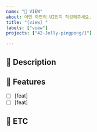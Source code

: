 ```yaml
---
name: "🎨 VIEW"
about: 어떤 화면의 UI인지 작성해주세요.
title: "[view] "
labels: ["view"]
projects: ["42-Jolly-pingpong/1"]

---
```


## 📢 Description
<!--
해당 view(문제를 해결할 수 있는 구체적인 화면)을 잘 설명해주세요
이 UI가 필요한 이유를 개발자에게 잘 알려주세요
-->


## 🧩 Features
<!--
화면에서 어떤 기능이 있는지 적어주세요
플랫폼별로 화면이 다르겠지만 기능은 같이 쓰는게 많을거라고 예상해요. 가끔은 플랫폼에만 존재하는 기능도 있을거에요
-->
- [ ] [feat]
- [ ] [feat]

## 🐣 ETC
<!--
기타사항, 특이사항을 알려주세요
-->
